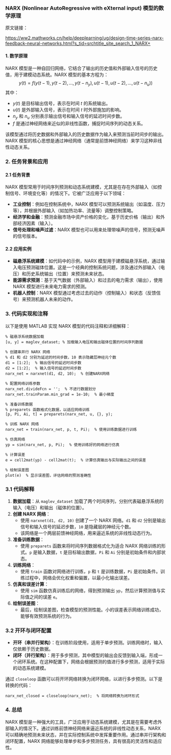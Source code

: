 ### NARX (Nonlinear AutoRegressive with eXternal input) 模型的数学原理



原文链接：

https://ww2.mathworks.cn/help/deeplearning/ug/design-time-series-narx-feedback-neural-networks.html?s_tid=srchtitle_site_search_1_NARX+



#### 1. 数学原理

NARX 模型是一种自回归网络，它结合了输出的历史值和外部输入信号的历史值，用于建模动态系统。NARX 模型的基本方程为：
$$
y(t) = f(y(t-1), y(t-2), \dots, y(t-n_y), u(t-1), u(t-2), \dots, u(t-n_u))
$$
其中：

- $y(t)$ 是目标输出信号，表示在时间 $t$ 的系统输出。
- $u(t)$ 是外部输入信号，表示在时间 $t$ 时外部施加的影响。
- $n_y$ 和 $n_u$ 分别表示输出信号和输入信号的延迟时间步数。
- $f$ 是通过神经网络来近似的非线性函数，捕捉时间序列的动态关系。

该模型通过将历史数据和外部输入的历史数据作为输入来预测当前时间步的输出。NARX 模型的核心思想是通过神经网络（通常是前馈神经网络）来学习这种非线性动态关系。

### 2. 任务背景和应用

#### 2.1 任务背景

NARX 模型常用于时间序列预测和动态系统建模，尤其是在存在外部输入（如控制信号、环境变化等）的情况下。它被广泛应用于以下领域：

- **工业控制**：例如在控制系统中，NARX 模型可以预测系统输出（如温度、压力等），并根据外部输入（如加热功率、流量等）调整控制策略。
- **经济学和金融**：预测金融市场中资产价格的变化，基于历史价格（输出）和外部经济因素（输入）。
- **信号处理和噪声过滤**：NARX 模型也可以用来处理带噪声的信号，预测无噪声的信号版本。

#### 2.2 应用实例

- **磁悬浮系统建模**：如代码中的示例，NARX 模型用于建模磁悬浮系统，通过输入电压预测磁体位置。这是一个经典的控制系统问题，涉及通过外部输入（电压）和历史系统输出（位置）来预测未来状态。
- **能源需求预测**：基于天气数据（外部输入）和过去的电力需求（输出），使用 NARX 模型进行未来电力需求的预测。
- **机器人控制**：NARX 模型通过考虑过去的动作（控制输入）和状态（反馈信号）来预测机器人未来的动作。

### 3. 代码实现和注释

以下是使用 MATLAB 实现 NARX 模型的代码注释和详细解释：

```
% 磁悬浮系统数据加载
[u, y] = maglev_dataset; % 加载输入电压和输出磁体位置的时间序列数据

% 创建串并行 NARX 网络
% d1 和 d2 分别为延迟的时间步数，10 表示隐藏层神经元个数
d1 = [1:2];  % 输出信号的延迟时间步数
d2 = [1:2];  % 输入信号的延迟时间步数
narx_net = narxnet(d1, d2, 10);  % 创建NARX网络

% 配置网络训练参数
narx_net.divideFcn = '';  % 不进行数据划分
narx_net.trainParam.min_grad = 1e-10;  % 最小梯度

% 准备训练数据
% preparets 函数格式化数据，以适应网络训练
[p, Pi, Ai, t] = preparets(narx_net, u, {}, y);

% 训练 NARX 网络
narx_net = train(narx_net, p, t, Pi);  % 使用训练数据进行训练

% 仿真网络
yp = sim(narx_net, p, Pi);  % 使用训练好的网络进行仿真

% 计算误差
e = cell2mat(yp) - cell2mat(t);  % 计算仿真输出与实际输出之间的误差

% 绘制误差图
plot(e)  % 显示误差图，评估网络的预测准确性
```

### 3.1 代码解释

1. **数据加载**：从 `maglev_dataset` 加载了两个时间序列，分别代表磁悬浮系统的输入（电压）和输出（磁体的位置）。
2. **创建 NARX 网络**：
   - 使用 `narxnet(d1, d2, 10)` 创建了一个 NARX 网络。`d1` 和 `d2` 分别是输出信号和输入信号的延迟步数，`10` 是隐藏层的神经元个数。
   - 该网络是一个两层前馈神经网络，用来逼近系统的非线性动态行为。
3. **准备训练数据**：
   - 使用 `preparets` 函数来将时间序列数据格式化为适合 NARX 网络训练的形式。`p` 是输入数据，`t` 是目标输出数据，`Pi` 和 `Ai` 分别是初始条件和内部状态。
4. **训练网络**：
   - 使用 `train` 函数对网络进行训练，`p` 和 `t` 是训练数据，`Pi` 是初始条件。训练过程中，网络会优化权重和偏置，以最小化输出误差。
5. **仿真和误差计算**：
   - 使用 `sim` 函数仿真训练后的网络，得到预测输出 `yp`，然后计算预测值与实际值之间的误差 `e`。
6. **绘制误差图**：
   - 最后，绘制误差图，检查模型的预测性能。小的误差表示网络训练成功，能够有效预测系统的行为。

### 3.2 开环与闭环配置

- **开环（串并行架构）**：在训练阶段使用，适用于单步预测。训练网络时，输入仅依赖于历史数据。
- **闭环（并行架构）**：用于多步预测，其中模型的输出会反馈到输入端，形成一个闭环系统。在这种配置下，网络会根据预测的值进行多步预测，适用于实际的动态系统建模。

通过 `closeloop` 函数可以将开环网络转换为闭环网络，以进行多步预测。以下是转换的代码：

```
narx_net_closed = closeloop(narx_net);  % 将网络转换为闭环形式
```

### 4. 总结

NARX 模型是一种强大的工具，广泛应用于动态系统建模，尤其是在需要考虑外部输入的情况下。通过训练前馈神经网络来逼近系统的非线性动态关系，NARX 可以精确地预测未来状态，并在实际控制系统中发挥重要作用。通过串并行架构和闭环配置，NARX 网络能够处理单步和多步预测任务，具有很高的灵活性和适应性。